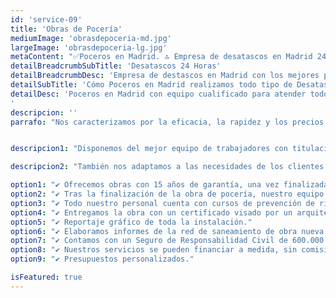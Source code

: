 ```yaml
---
id: 'service-09'
title: 'Obras de Pocería'
mediumImage: 'obrasdepoceria-md.jpg'
largeImage: 'obrasdepoceria-lg.jpg'
metaContent: "✅Poceros en Madrid. 🔝 Empresa de desatascos en Madrid 24 horas. 📢 Desatrancos baratos con los mejores precios. ☎️​ 695 126 600"
detailBreadcrumbSubTitle: 'Desatascos 24 Horas'
detailBreadcrumbDesc: 'Empresa de destascos en Madrid con los mejores precios.'
detailSubTitle: 'Cómo Poceros en Madrid realizamos todo tipo de Desatasco, Desatranco, Obra de Pocería, Inspección con cámaras, limpieza de Arquetas, vaciado o limpieza de Fosas Sépticas.'
detailDesc: 'Poceros en Madrid con equipo cualificado para atender todo tipo de Urgencias las 24 horas del Día. Somos una empresa de desatrancos con mas de 25 años de experiencia. Trabajamos para particulares, empresas, comunidades de vecinos, administradores de fincas, etc.
'
descripcion: ''
parrafo: "Nos caracterizamos por la eficacia, la rapidez y los precios ajustados que ofrecemos a todas nuestras obras."


descripcion1: "Disponemos del mejor equipo de trabajadores con titulación específica de pocería. Nuestros profesionales se mantienen actualizados para ofrecer los mejores materiales y tecnología de precisión, para conseguir así resultados eficientes y de calidad en todas las obras de pocería."

descripcion2: "También nos adaptamos a las necesidades de los clientes y a las características de la obra. Siempre adaptamos los materiales y las técnicas específicas. Somos una empresa puntual en los plazos de inicio de las obras como en la fecha de finalización. Como los mejores profesionales de pocería de Madrid nuestros presupuestos se ajustan al bolsillo de cada cliente."

option1: "✔ Ofrecemos obras con 15 años de garantía, una vez finalizada."
option2: "✔ Tras la finalización de la obra de pocería, nuestro equipo limpia y garantiza el correcto estado de las mismas."
option3: "✔ Todo nuestro personal cuenta con cursos de prevención de riesgos." 
option4: "✔ Entregamos la obra con un certificado visado por un arquitecto."
option5: "✔ Reportaje gráfico de toda la instalación."
option6: "✔ Elaboramos informes de la red de saneamiento de obra nueva o rehabilitación, de este modo, nos aseguramos que todo funciona a la perfección."
option7: "✔ Contamos con un Seguro de Responsabilidad Civil de 600.000 euros de daños a terceros para que todo funcione a la perfección."
option8: "✔ Nuestros servicios se pueden financiar a medida, sin comisiones y sin interés."
option9: "✔ Presupuestos personalizados."

isFeatured: true
---
```

